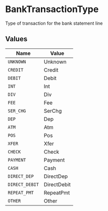 # BankTransactionType

Type of transaction for the bank statement line


## Values

| Name           | Value          |
| -------------- | -------------- |
| `UNKNOWN`      | Unknown        |
| `CREDIT`       | Credit         |
| `DEBIT`        | Debit          |
| `INT`          | Int            |
| `DIV`          | Div            |
| `FEE`          | Fee            |
| `SER_CHG`      | SerChg         |
| `DEP`          | Dep            |
| `ATM`          | Atm            |
| `POS`          | Pos            |
| `XFER`         | Xfer           |
| `CHECK`        | Check          |
| `PAYMENT`      | Payment        |
| `CASH`         | Cash           |
| `DIRECT_DEP`   | DirectDep      |
| `DIRECT_DEBIT` | DirectDebit    |
| `REPEAT_PMT`   | RepeatPmt      |
| `OTHER`        | Other          |